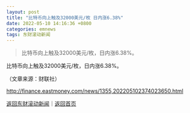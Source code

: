 ```yaml
---
layout: post
title: "比特币向上触及32000美元/枚 日内涨6.38%"
date: 2022-05-10 14:16:36 +0800
categories: emnews
tags: 东财滚动新闻
---
```

> 比特币向上触及32000美元/枚，日内涨6.38%。

<p>比特币向上触及32000美元/枚，日内涨6.38%。</p><p class="em_media">（文章来源：财联社）</p>

<http://finance.eastmoney.com/news/1355,202205102374023650.html>

[返回东财滚动新闻](//finews.withounder.com/emnews/)｜[返回首页](//finews.withounder.com/)